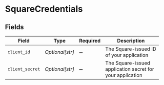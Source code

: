 # SquareCredentials


## Fields

| Field                                                     | Type                                                      | Required                                                  | Description                                               |
| --------------------------------------------------------- | --------------------------------------------------------- | --------------------------------------------------------- | --------------------------------------------------------- |
| `client_id`                                               | *Optional[str]*                                           | :heavy_minus_sign:                                        | The Square-issued ID of your application                  |
| `client_secret`                                           | *Optional[str]*                                           | :heavy_minus_sign:                                        | The Square-issued application secret for your application |